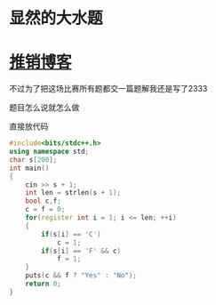 # 显然的大水题

# [推销博客](https://www.cnblogs.com/Shiina-Rikka/p/11769551.html)
不过为了把这场比赛所有题都交一篇题解我还是写了2333

题目怎么说就怎么做

直接放代码
```cpp
#include<bits/stdc++.h>
using namespace std;
char s[200];
int main()
{
	cin >> s + 1;
	int len = strlen(s + 1);
	bool c,f;
	c = f = 0;
	for(register int i = 1; i <= len; ++i)
	{
		if(s[i] == 'C')
			c = 1;
		if(s[i] == 'F' && c)
			f = 1;
	}
	puts(c && f ? "Yes" : "No");
	return 0;
}
```